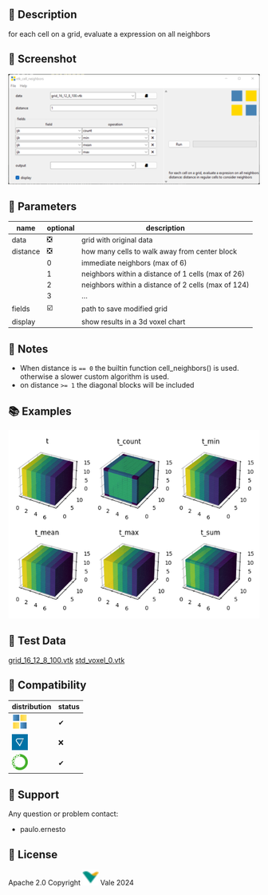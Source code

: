 ## 📌 Description
for each cell on a grid, evaluate a expression on all neighbors
## 📸 Screenshot
![screenshot1](https://github.com/pemn/assets/blob/main/vtk_cell_neighbors1.png?raw=true)
## 📝 Parameters
name|optional|description
---|---|------
data|❎|grid with original data
distance|❎|how many cells to walk away from center block
||0|immediate neighbors (max of 6)
||1|neighbors within a distance of 1 cells (max of 26)
||2|neighbors within a distance of 2 cells (max of 124)
||3|…
fields|☑️|path to save modified grid|
display||show results in a 3d voxel chart
## 📓 Notes
 - When distance is `== 0` the builtin function cell_neighbors() is used. otherwise a slower custom algorithm is used.
 - on distance `>= 1` the diagonal blocks will be included
## 📚 Examples
![screenshot2](https://github.com/pemn/assets/blob/main/vtk_cell_neighbors2.png?raw=true)  
## 🧊 Test Data
[grid_16_12_8_100.vtk](https://github.com/pemn/assets/raw/main/grid_16_12_8_100.vtk)
[std_voxel_0.vtk](https://github.com/pemn/assets/raw/main/std_voxel_0.vtk)
## 🧩 Compatibility
distribution|status
---|---
![winpython_icon](https://github.com/pemn/assets/blob/main/winpython_icon.png?raw=true)|✔
![vulcan_icon](https://github.com/pemn/assets/blob/main/vulcan_icon.png?raw=true)|❌
![anaconda_icon](https://github.com/pemn/assets/blob/main/anaconda_icon.png?raw=true)|✔
## 🙋 Support
Any question or problem contact:
 - paulo.ernesto
## 💎 License
Apache 2.0
Copyright ![vale_logo_only](https://github.com/pemn/assets/blob/main/vale_logo_only_r.svg?raw=true) Vale 2024
